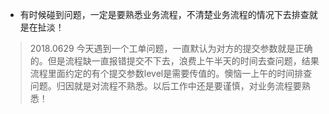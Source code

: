 
+ 有时候碰到问题，一定是要熟悉业务流程，不清楚业务流程的情况下去排查就是在扯淡！

> 2018.0629 今天遇到一个工单问题，一直默认为对方的提交参数就是正确的。但是流程缺一直报错提交不下去，浪费上午半天的时间去查问题，结果流程里面约定的有个提交参数level是需要传值的。懊恼一上午的时间排查问题。归因就是对流程不熟悉。以后工作中还是要谨慎，对业务流程要熟悉！